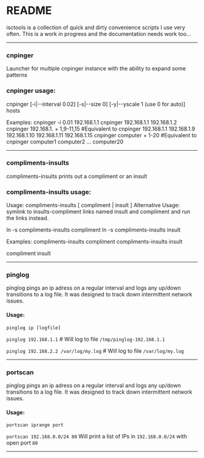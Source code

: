 # README #

isctools is a collection of quick and dirty convenience scripts I use very often. This is a work in progress and the documentation needs work too...

***

### cnpinger ###
Launcher for multiple cnpinger instance with the ability to expand some patterns 

### cnpinger usage: ###
cnpinger [-i|--interval 0.02] [-s|--size 0] [-y|--yscale 1 (use 0 for auto)] hosts

Examples:
cnpinger -i 0.01 192.168.1.1
cnpinger 192.168.1.1 192.168.1.2
cnpinger 192.168.1. + 1,9-11,15  #Equivalent to cnpinger 192.168.1.1  192.168.1.9 192.168.1.10 192.168.1.11 192.168.1.15
cnpinger computer + 1-20  #Equivalent to cnpinger computer1 computer2 ... computer20

***

### compliments-insults ###
compliments-insults prints out a compliment or an insult


### compliments-insults usage: ###
Usage: compliments-insults [ compliment | insult ]
Alternative Usage: symlink to insults-compliment links named insult and compliment and run the links instead.

ln -s compliments-insults compliment
ln -s compliments-insults insult

Examples:
compliments-insults compliment
compliments-insults insult

compliment
insult

***

### pinglog ###

pinglog pings an ip adress on a regular interval and logs any up/down transitions to a log file. It was designed to track down intermittent network issues.


#### Usage: ####

`pinglog ip [logfile]`

`pinglog 192.168.1.1` # Will log to file `/tmp/pinglog-192.168.1.1`

`pinglog 192.168.2.2 /var/log/my.log` # Will log to file `/var/log/my.log`

***

### portscan ###

pinglog pings an ip adress on a regular interval and logs any up/down transitions to a log file. It was designed to track down intermittent network issues.


#### Usage: ####

`portscan iprange port`

`portscan 192.168.0.0/24 80` Will print a list of IPs in `192.168.0.0/24` with open port `80`

***
